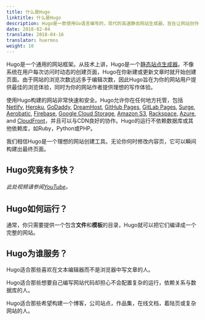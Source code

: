 ```yaml
---
title: 什么是Hugo
linktitle: 什么是Hugo
description: Hugo是一款使用Go语言编写的，现代的高速静态网站生成器，旨在让网站创作变得更加有趣。
date: 2018-02-04
translate: 2018-04-16
translator: huermos
weight: 10
---
```


Hugo是一个通用的网站框架。从技术上讲，Hugo是一个[静态站点生成器](/about/benefits/)。不像系统在用户每次访问时动态的创建页面，Hugo在你新建或更新文章时就开始创建页面。由于网站的浏览次数远远多于编辑次数，因此Hugo旨在为你的网站用户提供最佳的浏览体验，同时为你的网站作者提供理想的写作体验。

使用Hugo构建的网站非常快速和安全。Hugo允许你在任何地方托管，包括[Netlify][], [Heroku][], [GoDaddy][], [DreamHost][], [GitHub Pages][], [GitLab Pages][], [Surge][], [Aerobatic][], [Firebase][], [Google Cloud Storage][], [Amazon S3][], [Rackspace][], [Azure][], and [CloudFront][]，并且可以与CDN良好的协作。Hugo的运行不依赖数据库或其他依赖库，如Ruby，Python或PHP。

我们相信Hugo是一个理想的网站创建工具。无论你何时修改内容页，它可以瞬间构建出最终页面。

## Hugo究竟有多快？

###### 此处视频请参阅[YouTube](https://www.youtube.com/watch?v=CdiDYZ51a2o)。

## Hugo如何运行？

通常，你只需要提供一个包含**文件**和**模板**的目录，Hugo就可以把它们编译成一个完整的网站。

## Hugo为谁服务？

Hugo适合那些喜欢在文本编辑器而不是浏览器中写文章的人。

Hugo适合那些想要自己编写网站代码却担心不会配置复杂的运行，依赖关系与数据库的人。

Hugo适合那些希望构建一个博客，公司站点，作品集，在线文档，着陆页或复杂网站的人。

[@spf13]: https://twitter.com/@spf13
[Aerobatic]: https://www.aerobatic.com/
[Amazon S3]: http://aws.amazon.com/s3/
[Azure]: https://blogs.msdn.microsoft.com/acoat/2016/01/28/publish-a-static-web-site-using-azure-web-apps/
[CloudFront]: http://aws.amazon.com/cloudfront/ "Amazon CloudFront"
[contributing to it]: https://github.com/gohugoio/hugo
[DreamHost]: http://www.dreamhost.com/
[Firebase]: https://firebase.google.com/docs/hosting/ "Firebase static hosting"
[GitHub Pages]: https://pages.github.com/
[GitLab Pages]: https://about.gitlab.com/features/pages/
[Go language]: https://golang.org/
[GoDaddy]: https://www.godaddy.com/ "Godaddy.com Hosting"
[Google Cloud Storage]: http://cloud.google.com/storage/
[Heroku]: https://www.heroku.com/
[Jekyll]: http://jekyllrb.com/
[Jekyll]: https://jekyllrb.com/
[Middleman]: https://middlemanapp.com/
[Middleman]: https://middlemanapp.com/
[Nanoc]: http://nanoc.ws/
[Nanoc]: https://nanoc.ws/
[Netlify]: https://netlify.com
[rackspace]: https://www.rackspace.com/cloud/files
[Rackspace]: https://www.rackspace.com/cloud/files
[static site generator]: ../../about/benefits/
[Surge]: https://surge.sh
